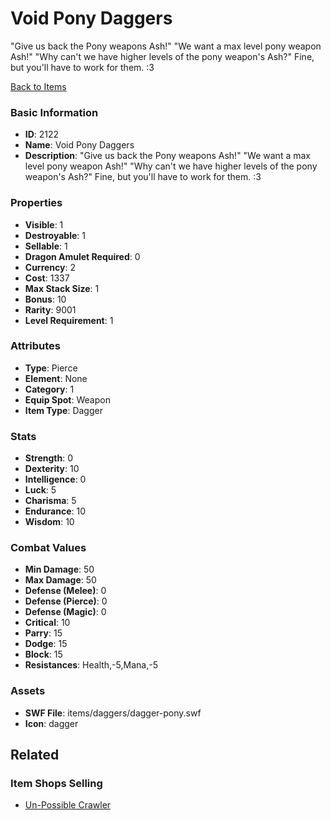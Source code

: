 # Void Pony Daggers

"Give us back the Pony weapons Ash!" "We want a max level pony weapon Ash!" "Why can't we have higher levels of the pony weapon's Ash?" Fine, but you'll have to work for them. :3

[Back to Items](../items.md)

### Basic Information

- **ID**: 2122
- **Name**: Void Pony Daggers
- **Description**: &quot;Give us back the Pony weapons Ash!&quot; &quot;We want a max level pony weapon Ash!&quot; &quot;Why can&#039;t we have higher levels of the pony weapon&#039;s Ash?&quot; Fine, but you&#039;ll have to work for them. :3

### Properties

- **Visible**: 1
- **Destroyable**: 1
- **Sellable**: 1
- **Dragon Amulet Required**: 0
- **Currency**: 2
- **Cost**: 1337
- **Max Stack Size**: 1
- **Bonus**: 10
- **Rarity**: 9001
- **Level Requirement**: 1

### Attributes

- **Type**: Pierce
- **Element**: None
- **Category**: 1
- **Equip Spot**: Weapon
- **Item Type**: Dagger

### Stats

- **Strength**: 0
- **Dexterity**: 10
- **Intelligence**: 0
- **Luck**: 5
- **Charisma**: 5
- **Endurance**: 10
- **Wisdom**: 10

### Combat Values

- **Min Damage**: 50
- **Max Damage**: 50
- **Defense (Melee)**: 0
- **Defense (Pierce)**: 0
- **Defense (Magic)**: 0
- **Critical**: 10
- **Parry**: 15
- **Dodge**: 15
- **Block**: 15
- **Resistances**: Health,-5,Mana,-5

### Assets

- **SWF File**: items/daggers/dagger-pony.swf
- **Icon**: dagger

## Related

### Item Shops Selling

- [Un-Possible Crawler](../item-shops/466-un-possible-crawler.md)

